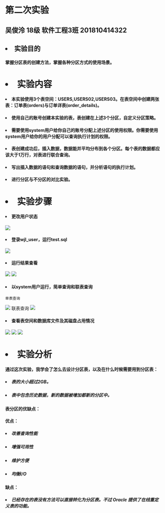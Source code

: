 # 第二次实验
## 吴俊泠 18级 软件工程3班 201810414322

## <li>实验目的
#### 掌握分区表的创建方法，掌握各种分区方式的使用场景。

# <li>实验内容
#### <li>本实验使用3个表空间：USERS,USERS02,USERS03。在表空间中创建两张表：订单表(orders)与订单详表(order_details)。
#### <li>使用自己的账号创建本实验的表，表创建在上述3个分区，自定义分区策略。
#### <li>需要使用system用户给你自己的账号分配上述分区的使用权限。你需要使用system用户给你的用户分配可以查询执行计划的权限。
#### <li>表创建成功后，插入数据，数据能并平均分布到各个分区。每个表的数据都应该大于1万行，对表进行联合查询。
#### <li>写出插入数据的语句和查询数据的语句，并分析语句的执行计划。
#### <li>进行分区与不分区的对比实验。

# <li>实验步骤
#### <li>更改用户状态
![](1.png)
#### <li>登录wjl_user，运行test.sql
![](2.png)
#### <li>运行结果查看
![](3.png)
![](4.png)
#### <li>以system用户运行，简单查询和联表查询
    单表查询
![](5.png)
    联表查询
![](6.png)
#### <li>查看表空间和数据库文件及其磁盘占用情况
![](7.png)
![](8.png)
![](9.png)

# <li>实验分析
#### 通过这次实验，我学会了怎么去设计分区表，以及在什么时候需要用到分区表：
##### <li>表的大小超过2GB。
##### <li>表中包含历史数据，新的数据被增加都新的分区中。
#### 表分区的优缺点：
#### 优点：
##### <li>改善查询性能
##### <li>增强可用性
##### <li>维护方便
##### <li>均衡I/O
#### 缺点：
##### <li>已经存在的表没有方法可以直接转化为分区表。不过 Oracle 提供了在线重定义表的功能。
